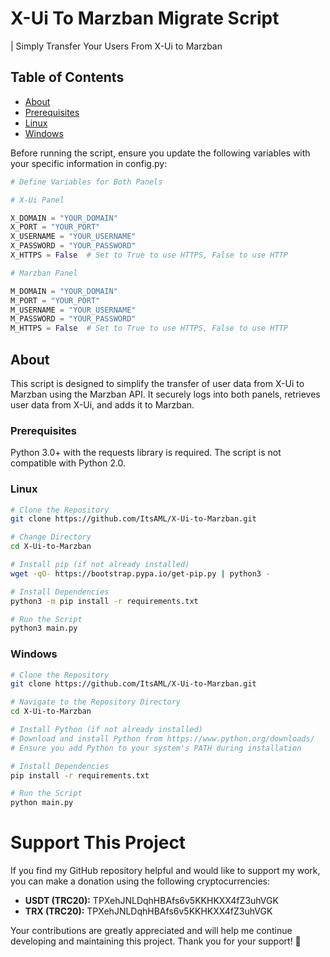 # X-Ui To Marzban Migrate Script

 | Simply Transfer Your Users From X-Ui to Marzban

## Table of Contents
- [About](#about)
- [Prerequisites](#prerequisites)
- [Linux](#Linux)
- [Windows](#windows)

Before running the script, ensure you update the following variables with your specific information in config.py:
```python
# Define Variables for Both Panels

# X-Ui Panel

X_DOMAIN = "YOUR_DOMAIN"
X_PORT = "YOUR_PORT"
X_USERNAME = "YOUR_USERNAME"
X_PASSWORD = "YOUR_PASSWORD"
X_HTTPS = False  # Set to True to use HTTPS, False to use HTTP

# Marzban Panel

M_DOMAIN = "YOUR_DOMAIN"
M_PORT = "YOUR_PORT"
M_USERNAME = "YOUR_USERNAME"
M_PASSWORD = "YOUR_PASSWORD"
M_HTTPS = False  # Set to True to use HTTPS, False to use HTTP
```

## About

This script is designed to simplify the transfer of user data from X-Ui to Marzban using the Marzban API. It securely logs into both panels, retrieves user data from X-Ui, and adds it to Marzban.

### Prerequisites
Python 3.0+ with the requests library is required. The script is not compatible with Python 2.0.
### Linux
```bash
# Clone the Repository
git clone https://github.com/ItsAML/X-Ui-to-Marzban.git

# Change Directory
cd X-Ui-to-Marzban

# Install pip (if not already installed)
wget -qO- https://bootstrap.pypa.io/get-pip.py | python3 -

# Install Dependencies
python3 -m pip install -r requirements.txt

# Run the Script
python3 main.py
```
### Windows
```bash
# Clone the Repository
git clone https://github.com/ItsAML/X-Ui-to-Marzban.git

# Navigate to the Repository Directory
cd X-Ui-to-Marzban

# Install Python (if not already installed)
# Download and install Python from https://www.python.org/downloads/
# Ensure you add Python to your system's PATH during installation

# Install Dependencies
pip install -r requirements.txt

# Run the Script
python main.py
```
# Support This Project

If you find my GitHub repository helpful and would like to support my work, you can make a donation using the following cryptocurrencies:

- **USDT (TRC20):** TPXehJNLDqhHBAfs6v5KKHKXX4fZ3uhVGK
- **TRX (TRC20):** TPXehJNLDqhHBAfs6v5KKHKXX4fZ3uhVGK

Your contributions are greatly appreciated and will help me continue developing and maintaining this project. Thank you for your support! 🙌

